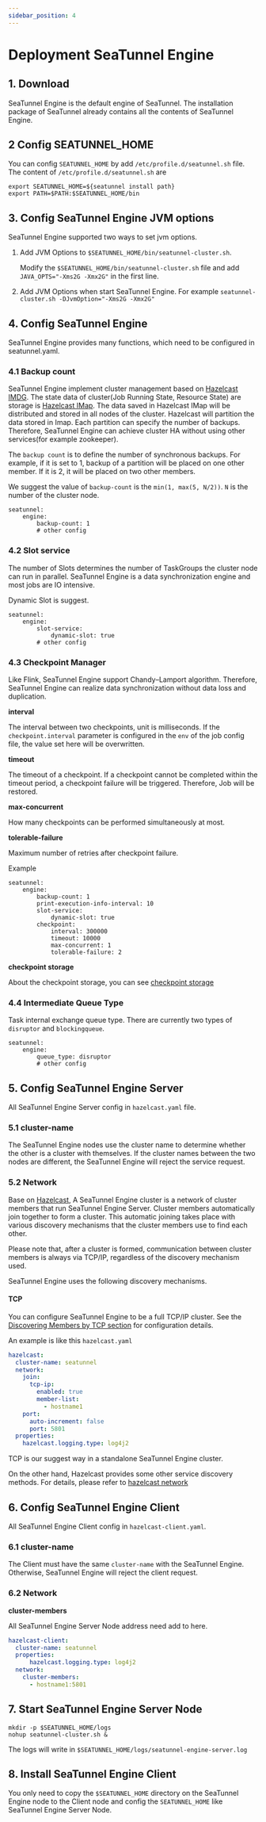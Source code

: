 ```yaml
---
sidebar_position: 4
---
```


# Deployment SeaTunnel Engine

## 1. Download

SeaTunnel Engine is the default engine of SeaTunnel. The installation package of SeaTunnel already contains all the contents of SeaTunnel Engine.

## 2 Config SEATUNNEL_HOME

You can config `SEATUNNEL_HOME` by add `/etc/profile.d/seatunnel.sh` file. The content of `/etc/profile.d/seatunnel.sh` are

```
export SEATUNNEL_HOME=${seatunnel install path}
export PATH=$PATH:$SEATUNNEL_HOME/bin
```

## 3. Config SeaTunnel Engine JVM options

SeaTunnel Engine supported two ways to set jvm options.

1. Add JVM Options to `$SEATUNNEL_HOME/bin/seatunnel-cluster.sh`.

   Modify the `$SEATUNNEL_HOME/bin/seatunnel-cluster.sh` file and add `JAVA_OPTS="-Xms2G -Xmx2G"` in the first line.
2. Add JVM Options when start SeaTunnel Engine. For example `seatunnel-cluster.sh -DJvmOption="-Xms2G -Xmx2G"`

## 4. Config SeaTunnel Engine

SeaTunnel Engine provides many functions, which need to be configured in seatunnel.yaml.

### 4.1 Backup count

SeaTunnel Engine implement cluster management based on [Hazelcast IMDG](https://docs.hazelcast.com/imdg/4.1/). The state data of cluster(Job Running State, Resource State) are storage is [Hazelcast IMap](https://docs.hazelcast.com/imdg/4.1/data-structures/map).
The data saved in Hazelcast IMap will be distributed and stored in all nodes of the cluster. Hazelcast will partition the data stored in Imap. Each partition can specify the number of backups.
Therefore, SeaTunnel Engine can achieve cluster HA without using other services(for example zookeeper).

The `backup count` is to define the number of synchronous backups. For example, if it is set to 1, backup of a partition will be placed on one other member. If it is 2, it will be placed on two other members.

We suggest the value of `backup-count` is the `min(1, max(5, N/2))`. `N` is the number of the cluster node.

```
seatunnel:
    engine:
        backup-count: 1
        # other config
```

### 4.2 Slot service

The number of Slots determines the number of TaskGroups the cluster node can run in parallel. SeaTunnel Engine is a data synchronization engine and most jobs are IO intensive.

Dynamic Slot is suggest.

```
seatunnel:
    engine:
        slot-service:
            dynamic-slot: true
        # other config
```

### 4.3 Checkpoint Manager

Like Flink, SeaTunnel Engine support Chandy–Lamport algorithm. Therefore, SeaTunnel Engine can realize data synchronization without data loss and duplication.

**interval**

The interval between two checkpoints, unit is milliseconds. If the `checkpoint.interval` parameter is configured in the `env` of the job config file, the value set here will be overwritten.

**timeout**

The timeout of a checkpoint. If a checkpoint cannot be completed within the timeout period, a checkpoint failure will be triggered. Therefore, Job will be restored.


**max-concurrent**

How many checkpoints can be performed simultaneously at most.

**tolerable-failure**

Maximum number of retries after checkpoint failure.

Example

```
seatunnel:
    engine:
        backup-count: 1
        print-execution-info-interval: 10
        slot-service:
            dynamic-slot: true
        checkpoint:
            interval: 300000
            timeout: 10000
            max-concurrent: 1
            tolerable-failure: 2
```

**checkpoint storage**

About the checkpoint storage, you can see [checkpoint storage](checkpoint-storage.md)

### 4.4 Intermediate Queue Type

Task internal exchange queue type. There are currently two types of `disruptor` and `blockingqueue`.

```
seatunnel:
    engine:
        queue_type: disruptor
        # other config
```


## 5. Config SeaTunnel Engine Server

All SeaTunnel Engine Server config in `hazelcast.yaml` file.

### 5.1 cluster-name

The SeaTunnel Engine nodes use the cluster name to determine whether the other is a cluster with themselves. If the cluster names between the two nodes are different, the SeaTunnel Engine will reject the service request.

### 5.2 Network

Base on [Hazelcast](https://docs.hazelcast.com/imdg/4.1/clusters/discovery-mechanisms), A SeaTunnel Engine cluster is a network of cluster members that run SeaTunnel Engine Server. Cluster members automatically join together to form a cluster. This automatic joining takes place with various discovery mechanisms that the cluster members use to find each other.

Please note that, after a cluster is formed, communication between cluster members is always via TCP/IP, regardless of the discovery mechanism used.

SeaTunnel Engine uses the following discovery mechanisms.

#### TCP

You can configure SeaTunnel Engine to be a full TCP/IP cluster. See the [Discovering Members by TCP section](tcp.md) for configuration details.

An example is like this `hazelcast.yaml`

```yaml
hazelcast:
  cluster-name: seatunnel
  network:
    join:
      tcp-ip:
        enabled: true
        member-list:
          - hostname1
    port:
      auto-increment: false
      port: 5801
  properties:
    hazelcast.logging.type: log4j2
```

TCP is our suggest way in a standalone SeaTunnel Engine cluster.

On the other hand, Hazelcast provides some other service discovery methods. For details, please refer to [hazelcast network](https://docs.hazelcast.com/imdg/4.1/clusters/setting-up-clusters)

## 6. Config SeaTunnel Engine Client

All SeaTunnel Engine Client config in `hazelcast-client.yaml`.

### 6.1 cluster-name

The Client must have the same `cluster-name` with the SeaTunnel Engine. Otherwise, SeaTunnel Engine will reject the client request.

### 6.2 Network

**cluster-members**

All SeaTunnel Engine Server Node address need add to here.

```yaml
hazelcast-client:
  cluster-name: seatunnel
  properties:
      hazelcast.logging.type: log4j2
  network:
    cluster-members:
      - hostname1:5801
```

## 7. Start SeaTunnel Engine Server Node

```shell
mkdir -p $SEATUNNEL_HOME/logs
nohup seatunnel-cluster.sh &
```

The logs will write in `$SEATUNNEL_HOME/logs/seatunnel-engine-server.log`

## 8. Install SeaTunnel Engine Client

You only need to copy the `$SEATUNNEL_HOME` directory on the SeaTunnel Engine node to the Client node and config the `SEATUNNEL_HOME` like SeaTunnel Engine Server Node.

